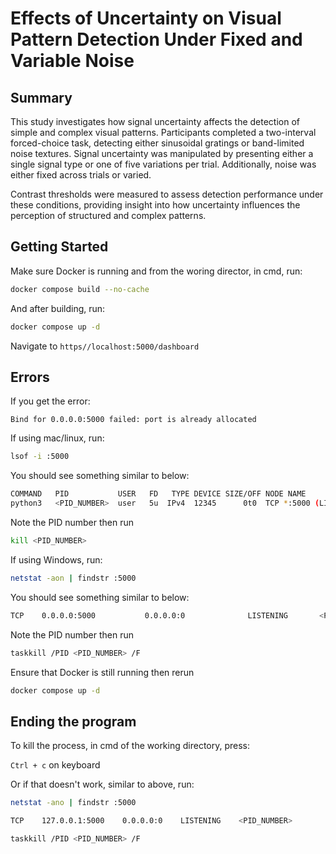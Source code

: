 # Effects of Uncertainty on Visual Pattern Detection Under Fixed and Variable Noise 


## Summary

This study investigates how signal uncertainty affects the detection of simple and complex visual patterns. Participants completed a two-interval forced-choice task, detecting either sinusoidal gratings or band-limited noise textures. Signal uncertainty was manipulated by presenting either a single signal type or one of five variations per trial. Additionally, noise was either fixed across trials or varied.

Contrast thresholds were measured to assess detection performance under these conditions, providing insight into how uncertainty influences the perception of structured and complex patterns.

## Getting Started


Make sure Docker is running and from the woring director, in cmd, run:

```sh
docker compose build --no-cache
```

And after building, run:

```sh
docker compose up -d
```

Navigate to `https//localhost:5000/dashboard`

## Errors

If you get the error:

`Bind for 0.0.0.0:5000 failed: port is already allocated`

If using mac/linux, run: 

```sh
lsof -i :5000
```
You should see something similar to below:

```sh
COMMAND   PID           USER   FD   TYPE DEVICE SIZE/OFF NODE NAME
python3   <PID_NUMBER>  user   5u  IPv4  12345      0t0  TCP *:5000 (LISTEN)
```

Note the PID number then run 

```sh
kill <PID_NUMBER>
```

If using Windows, run: 

```sh
netstat -aon | findstr :5000
```
You should see something similar to below:

```sh
TCP    0.0.0.0:5000           0.0.0.0:0              LISTENING       <PID_NUMBER>
```

Note the PID number then run 

```sh
taskkill /PID <PID_NUMBER> /F
```

Ensure that Docker is still running then rerun 

```sh
docker compose up -d
```

## Ending the program


To kill the process, in cmd of the working directory, press:

`Ctrl + c` on keyboard

Or if that doesn't work, similar to above, run:

```sh
netstat -ano | findstr :5000
```

```sh
TCP    127.0.0.1:5000    0.0.0.0:0    LISTENING    <PID_NUMBER>
```

```sh
taskkill /PID <PID_NUMBER> /F
```

